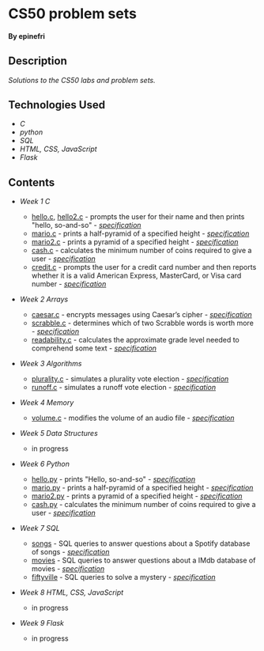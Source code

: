 # CS50 problem sets

#### By epinefri

## Description

_Solutions to the CS50 labs and problem sets._

## Technologies Used

* _C_
* _python_
* _SQL_
* _HTML, CSS, JavaScript_
* _Flask_


## Contents

* _Week 1 C_
  * [hello.c](week1/hello.c), [hello2.c](week1/hello2.c) - prompts the user for their name and then prints "hello, so-and-so" - _[specification](https://cs50.harvard.edu/x/2022/psets/1/hello/)_
  * [mario.c](week1/mario.c) - prints a half-pyramid of a specified height - _[specification](https://cs50.harvard.edu/x/2022/psets/1/mario/less/)_
  * [mario2.c](week1/mario2.c) - prints a pyramid of a specified height - _[specification](https://cs50.harvard.edu/x/2022/psets/1/mario/more/)_
  * [cash.c](week1/cash.c) - calculates the minimum number of coins required to give a user  - _[specification](https://cs50.harvard.edu/x/2022/psets/1/cash/)_
  * [credit.c](week1/credit.c) - prompts the user for a credit card number and then reports whether it is a valid American Express, MasterCard, or Visa card number - _[specification](https://cs50.harvard.edu/x/2022/psets/1/credit/)_ 
  
* _Week 2 Arrays_
  * [caesar.c](week2/caesar.c) - encrypts messages using Caesar’s cipher - _[specification](https://cs50.harvard.edu/x/2022/psets/2/caesar/)_
  * [scrabble.c](week2/scrabble.c) - determines which of two Scrabble words is worth more - _[specification](https://cs50.harvard.edu/x/2022/labs/2)_
  * [readability.c](week2/readability.c) - calculates the approximate grade level needed to comprehend some text - _[specification](https://cs50.harvard.edu/x/2022/psets/2)_
  
* _Week 3 Algorithms_
  * [plurality.c](week3/plurality.c) - simulates a plurality vote election - _[specification](https://cs50.harvard.edu/x/2022/psets/3/plurality/)_
  * [runoff.c](week3/runoff.c) - simulates a runoff vote election - _[specification](https://cs50.harvard.edu/x/2022/psets/3/runoff/)_

* _Week 4 Memory_
  * [volume.c](week4/volume.c) - modifies the volume of an audio file - _[specification](https://cs50.harvard.edu/x/2022/labs/4/)_

* _Week 5 Data Structures_
  * in progress
  
* _Week 6 Python_
  * [hello.py](week6/hello.py) - prints "Hello, so-and-so" - _[specification](https://cs50.harvard.edu/x/2022/psets/6/hello/)_
  * [mario.py](week6/mario.py) - prints a half-pyramid of a specified height - _[specification](https://cs50.harvard.edu/x/2022/psets/6/mario/less/)_
  * [mario2.py](week6/mario2.py) - prints a pyramid of a specified height - _[specification](https://cs50.harvard.edu/x/2022/psets/6/mario/more/)_
  * [cash.py](week6/cash.py) - calculates the minimum number of coins required to give a user - _[specification](https://cs50.harvard.edu/x/2022/psets/6/cash/)_
 
 
* _Week 7 SQL_
  * [songs](week7/songs) - SQL queries to answer questions about a Spotify database of songs - _[specification](https://cs50.harvard.edu/x/2022/labs/7/)_
  * [movies](week7/movies) - SQL queries to answer questions about a IMdb database of movies - _[specification](https://cs50.harvard.edu/x/2022/psets/7/movies/)_
  * [fiftyville](week7/fiftyville) - SQL queries to solve a mystery - _[specification](https://cs50.harvard.edu/x/2022/psets/7/fiftyville/)_
  
  
* _Week 8 HTML, CSS, JavaScript_
  * in progress  
* _Week 9 Flask_
  * in progress
